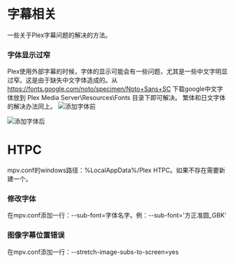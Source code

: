 # 字幕相关
一些关于Plex字幕问题的解决的方法。

### 字体显示过窄
Plex使用外部字幕的时候，字体的显示可能会有一些问题，尤其是一些中文字明显过窄。这是由于缺失中文字体造成的。从 https://fonts.google.com/noto/specimen/Noto+Sans+SC 下载google中文字体放到 Plex Media Server\Resources\Fonts 目录下即可解决。
繁体和日文字体的解决办法同上。
![添加字体前](https://p.sda1.dev/5/9b56f59a4c2077d67ee0f9162d5260c3/Screenshot%202022-04-18%20140800.jpg)

![添加字体后](https://p.sda1.dev/5/8019afc05bbd1d83bbcfe26f40a75a6d/Screenshot%202022-04-18%20142722.jpg)

# HTPC
mpv.conf的windows路径：%LocalAppData%/Plex HTPC。如果不存在需要新建一个。

### 修改字体
在mpv.conf添加一行：--sub-font=字体名字。例：--sub-font='方正准圆_GBK'

### 图像字幕位置错误
在mpv.conf添加一行：--stretch-image-subs-to-screen=yes

